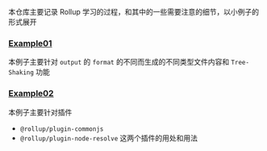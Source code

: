 本仓库主要记录 Rollup 学习的过程，和其中的一些需要注意的细节，以小例子的形式展开

### [Example01](./example01/README.md)

本例子主要针对 `output` 的 `format` 的不同而生成的不同类型文件内容和 `Tree-Shaking` 功能

### [Example02](./example02/README.md)

本例子主要针对插件
- `@rollup/plugin-commonjs`
- `@rollup/plugin-node-resolve`
这两个插件的用处和用法

